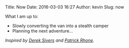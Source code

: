 Title: Now
Date: 2016-03-03 16:27
Author: kevin
Slug: now

What I am up to:

* Slowly converting the van into a stealth camper
* Planning the next adventure...

*Inspired by [Derek Sivers](https://sivers.org/nowff) and [Patrick Rhone](http://patrickrhone.com/now/).*

